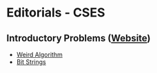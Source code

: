 # Editorials - CSES

## Introductory Problems ([Website](https://cses.fi/problemset/list/#:~:text=Introductory%20Problems))
- [Weird Algorithm](https://github.com/mariza-cy/Editorials/blob/main/CSES/Introductory%20Problems/Weird%20Algorithm.md)
- [Bit Strings](https://github.com/mariza-cy/Editorials/blob/main/CSES/Introductory%20Problems/Bit%20Strings.md)
